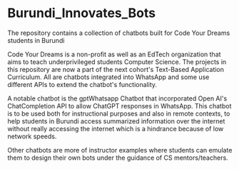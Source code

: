 # Burundi_Innovates_Bots
The repository contains a collection of chatbots built for Code Your Dreams students in Burundi

Code Your Dreams is a non-profit as well as an EdTech organization that aims to teach underprivileged students Computer Science. The projects in this repository are now a part of the next cohort's Text-Based Application Curriculum. All are chatbots integrated into WhatsApp and some use different APIs to extend the chatbot's functionality. 

A notable chatbot is the gptWhatsapp Chatbot that incorporated Open AI's ChatCompletion API to allow ChatGPT responses in WhatsApp. This chatbot is to be used both for instructional purposes and also in remote contexts, to help  students in Burundi access summarized information over the internet without really accessing the internet which is a hindrance because of low network speeds. 

Other chatbots are more of instructor examples where students can emulate them to design their own bots under the guidance of CS mentors/teachers. 
